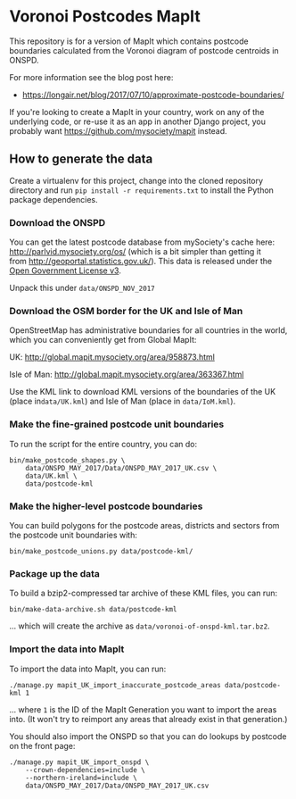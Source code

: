 Voronoi Postcodes MapIt
=======================

This repository is for a version of MapIt which contains
postcode boundaries calculated from the Voronoi diagram of
postcode centroids in ONSPD.

For more information see the blog post here:

* https://longair.net/blog/2017/07/10/approximate-postcode-boundaries/

If you're looking to create a MapIt in your country, work on any
of the underlying code, or re-use it as an app in another Django
project, you probably want https://github.com/mysociety/mapit
instead.

How to generate the data
------------------------

Create a virtualenv for this project, change into the cloned
repository directory and run `pip install -r requirements.txt`
to install the Python package dependencies.

### Download the ONSPD

You can get the latest postcode database from mySociety's cache
here: http://parlvid.mysociety.org/os/ (which is a bit simpler
than getting it from http://geoportal.statistics.gov.uk/). This
data is released under the
[Open Government License v3](https://www.nationalarchives.gov.uk/doc/open-government-licence/version/3/).

Unpack this under `data/ONSPD_NOV_2017`

### Download the OSM border for the UK and Isle of Man

OpenStreetMap has administrative boundaries for all countries in
the world, which you can conveniently get from Global MapIt:

UK: http://global.mapit.mysociety.org/area/958873.html

Isle of Man: http://global.mapit.mysociety.org/area/363367.html

Use the KML link to download KML versions of the boundaries of
the UK (place in`data/UK.kml`) and Isle of Man (place in `data/IoM.kml`).

### Make the fine-grained postcode unit boundaries

To run the script for the entire country, you can do:

    bin/make_postcode_shapes.py \
        data/ONSPD_MAY_2017/Data/ONSPD_MAY_2017_UK.csv \
        data/UK.kml \
        data/postcode-kml

### Make the higher-level postcode boundaries

You can build polygons for the postcode areas, districts and
sectors from the postcode unit boundaries with:

    bin/make_postcode_unions.py data/postcode-kml/

### Package up the data

To build a bzip2-compressed tar archive of these KML files, you
can run:

    bin/make-data-archive.sh data/postcode-kml

... which will create the archive as
`data/voronoi-of-onspd-kml.tar.bz2`.

### Import the data into MapIt

To import the data into MapIt, you can run:

    ./manage.py mapit_UK_import_inaccurate_postcode_areas data/postcode-kml 1

... where `1` is the ID of the MapIt Generation you want to
import the areas into. (It won't try to reimport any areas that
already exist in that generation.)

You should also import the ONSPD so that you can do lookups by
postcode on the front page:

    ./manage.py mapit_UK_import_onspd \
        --crown-dependencies=include \
        --northern-ireland=include \
        data/ONSPD_MAY_2017/Data/ONSPD_MAY_2017_UK.csv
